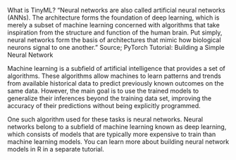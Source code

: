 What is TinyML?
“Neural networks are also called artificial neural networks (ANNs). The architecture forms the foundation of deep learning, which is merely a subset of machine learning concerned with algorithms that take inspiration from the structure and function of the human brain.  Put simply, neural networks form the basis of architectures that mimic how biological neurons signal to one another.”
Source; PyTorch Tutorial: Building a Simple Neural Network 

Machine learning is a subfield of artificial intelligence that provides a set of algorithms. These algorithms allow machines to learn patterns and trends from available historical data to predict previously known outcomes on the same data. However, the main goal is to use the trained models to generalize their inferences beyond the training data set, improving the accuracy of their predictions without being explicitly programmed.

One such algorithm used for these tasks is neural networks. Neural networks belong to a subfield of machine learning known as deep learning, which consists of models that are typically more expensive to train than machine learning models. You can learn more about building neural network models in R in a separate tutorial. 

